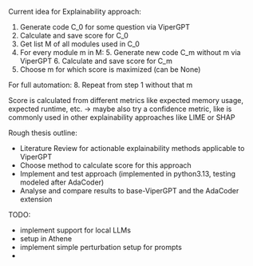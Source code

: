 Current idea for Explainability approach:
1. Generate code C_0 for some question via ViperGPT
2. Calculate and save score for C_0
3. Get list M of all modules used in C_0
4. For every module m in M:
	5. Generate new code C_m without m via ViperGPT 
	6. Calculate and save score for C_m
7. Choose m for which score is maximized (can be None)

For full automation:
8. Repeat from step 1 without that m

Score is calculated from different metrics like expected memory usage, expected runtime, etc.
-> maybe also try a confidence metric, like is commonly used in other explainability approaches like LIME or SHAP


Rough thesis outline:
- Literature Review for actionable explainability methods applicable to ViperGPT
- Choose method to calculate score for this approach
- Implement and test approach (implemented in python3.13, testing modeled after AdaCoder)
- Analyse and compare results to base-ViperGPT and the AdaCoder extension


TODO:
- implement support for local LLMs
- setup in Athene 
- implement simple perturbation setup for prompts
- 